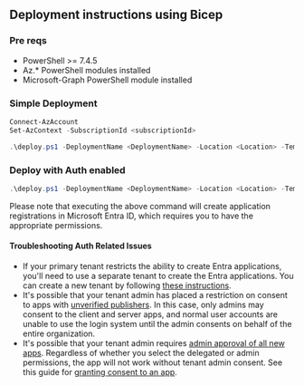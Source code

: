 ## Deployment instructions using Bicep

### Pre reqs

- PowerShell >= 7.4.5
- Az.* PowerShell modules installed
- Microsoft-Graph PowerShell module installed

### Simple Deployment

```powershell
Connect-AzAccount
Set-AzContext -SubscriptionId <subscriptionId>

.\deploy.ps1 -DeploymentName <DeploymentName> -Location <Location> -TemplateFile ./multimodal-ai.bicep -TemplateParameterFile ./multimodal-ai.bicepparam
```

### Deploy with Auth enabled

```powershell
.\deploy.ps1 -DeploymentName <DeploymentName> -Location <Location> -TemplateFile ./multimodal-ai.bicep -TemplateParameterFile ./multimodal-ai.bicepparam -EnableAuth
```

Please note that executing the above command will create application registrations in Microsoft Entra ID, which requires you to have the appropriate permissions.

#### Troubleshooting Auth Related Issues

- If your primary tenant restricts the ability to create Entra applications, you'll need to use a separate tenant to create the Entra applications. You can create a new tenant by following [these instructions](https://learn.microsoft.com/entra/identity-platform/quickstart-create-new-tenant).
- It's possible that your tenant admin has placed a restriction on consent to apps with [unverified publishers](https://learn.microsoft.com/entra/identity-platform/publisher-verification-overview). In this case, only admins may consent to the client and server apps, and normal user accounts are unable to use the login system until the admin consents on behalf of the entire organization.
- It's possible that your tenant admin requires [admin approval of all new apps](https://learn.microsoft.com/entra/identity/enterprise-apps/manage-consent-requests). Regardless of whether you select the delegated or admin permissions, the app will not work without tenant admin consent. See this guide for [granting consent to an app](https://learn.microsoft.com/entra/identity/enterprise-apps/grant-admin-consent?pivots=portal).